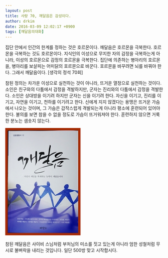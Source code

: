 ```yaml
---
layout: post
title: 사랑 70, 깨달음은 감성이다.
author: drkim
date: 2016-03-09 12:02:17 +0900
tags: [깨달음의대화]
---
```

집단 안에서 인간의 한계를 정하는 것은 호르몬이다. 깨달음은 호르몬을 극복한다. 호르몬을 극복하는 것도 호르몬이다. 지식인의 이성으로 무지한 자의 감정을 극복하는게 아니라, 이성의 호르몬으로 감정의 호르몬을 극복한다. 집단에 의존하는 병아리의 호르몬을, 병아리를 보살피는 어미닭의 호르몬으로 바꾼다. 호르몬을 바꾸려면 뇌를 바꿔야 한다. 그래서 깨달음이다. [생각의 정석 70회]

  


참된 정의는 차가운 이성으로 실천하는 것이 아니라, 뜨거운 열정으로 실천하는 것이다. 소인은 친구와의 다툼에서 감정을 격발하지만, 군자는 진리와의 다툼에서 감정을 격발한다. 소인은 상대방을 이기려 하지만 군자는 신을 이기려 한다. 자신을 이기고, 진리를 이기고, 자연을 이기고, 천하를 이기려고 한다. 신에게 지지 않겠다는 용맹은 뜨거운 가슴에서 나오는 것이며, 그 가슴은 갑작스럽게 격발되는게 아니라 평소에 훈련되어 있어야 한다. 불의를 보면 참을 수 없을 정도로 가슴이 뜨거워져야 한다. 훈련하지 않으면 거룩한 분노는 샘솟지 않는다.

  


![](/files/attach/images/198/813/683/aDSC01523.JPG)

  


참된 깨달음은 사이비 스님처럼 부처님의 미소를 짓고 있는게 아니라 엄한 성철처럼 무시로 불벼락을 내리는 것입니다. 일단 500방 맞고 시작합시다.